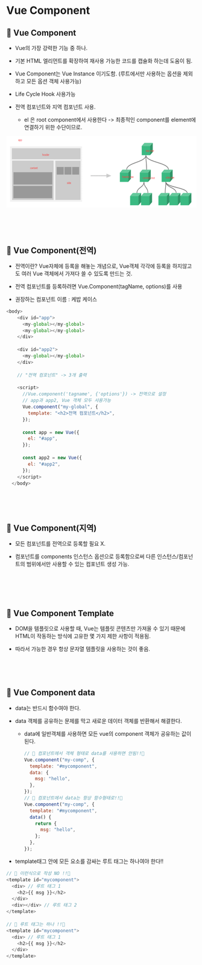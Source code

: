 # Vue Component

## 🌈 Vue Component

- Vue의 가장 강력한 기능 중 하나.

- 기본 HTML 엘리먼트를 확장하여 재사용 가능한 코드를 캡슐화 하는데 도움이 됨.

- Vue Component는 Vue Instance 이기도함.
  (루트에서만 사용하는 옵션을 제외하고 모든 옵션 객체 사용가능)

- Life Cycle Hook 사용가능

- 전역 컴포넌트와 지역 컴포넌트 사용.
  - el 은 root component에서 사용한다 -> 최종적인 component를 element에 연결하기 위한 수단이므로.

![Vue_Component](../Image/vue/v2.png)

<br>
<br>
<br>

## 🌈 Vue Component(전역)

- 전역이란? Vue자체에 등록을 해놓는 개념으로, Vue객체 각각에 등록을 하지않고도 여러 Vue 객체에서 가져다 쓸 수 있도록 만드는 것.

* 전역 컴포넌트를 등록하려면 Vue.Component(tagName, options)를 사용

* 권장하는 컴포넌트 이름 : 케밥 케이스

```js
<body>
    <div id="app">
      <my-global></my-global>
      <my-global></my-global>
    </div>

    <div id="app2">
      <my-global></my-global>
    </div>

    // "전역 컴포넌트" -> 3개 출력

    <script>
      //Vue.component('tagname', {'options'}) -> 전역으로 설정
      // app과 app2, Vue 객체 모두 사용가능
      Vue.component("my-global", {
        template: "<h2>전역 컴포넌트</h2>",
      });

      const app = new Vue({
        el: "#app",
      });

      const app2 = new Vue({
        el: "#app2",
      });
    </script>
  </body>
```

<br>
<br>
<br>

## 🌈 Vue Component(지역)

- 모든 컴포넌트를 전역으로 등록할 필요 X.

- 컴포넌트를 components 인스턴스 옵션으로 등록함으로써 다른 인스턴스/컴포넌트의 범위에서만 사용할 수 있는 컴포넌트 생성 가능.

```js

```

<br>
<br>
<br>

## 🌈 Vue Component Template

- DOM을 템플릿으로 사용할 때, Vue는 템플릿 콘텐츠만 가져올 수 있기 때문에 HTML이 작동하는 방식에 고유한 몇 가지 제한 사항이 적용됨.

- 따라서 가능한 경우 항상 문자열 템플릿을 사용하는 것이 좋음.

<br>
<br>
<br>

## 🌈 Vue Component data

- data는 반드시 함수여야 한다.

- data 객체를 공유하는 문제를 막고 새로운 데이터 객체를 반환해서 해결한다.

  - data에 일반객체를 사용하면 모든 vue의 component 객체가 공유하는 값이 된다.

    ```js
    // 🚀 컴포넌트에서 객체 형태로 data를 사용하면 안됨!!🚀
    Vue.component("my-comp", {
      template: "#mycomponent",
      data: {
        msg: "hello",
      },
    });
    // 🚀 컴포넌트에서 data는 항상 함수형태로!!🚀
    Vue.component("my-comp", {
      template: "#mycomponent",
      data() {
        return {
          msg: "hello",
        };
      },
    });
    ```

* template태그 안에 모든 요소를 감싸는 루트 태그는 하나여야 한다!!

```js
// 🚀 이런식으로 작성 NO !!🚀
<template id="mycomponent">
  <div> // 루트 태그 1
    <h2>{{ msg }}</h2>
  </div>
  <div></div> // 루트 태그 2
</template>

// 🚀 루트 태그는 하나 !!🚀
<template id="mycomponent">
  <div> // 루트 태그 1
    <h2>{{ msg }}</h2>
  </div>
</template>
```
